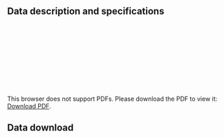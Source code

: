 <h2> Data description and specifications </h2>

<object data="https://github.com/navana-tech/interspeech2021-multilingual.github.io/blob/gh-pages/data_is_2021_table.pdf" type="application/pdf" >
    <embed src="https://github.com/navana-tech/interspeech2021-multilingual.github.io/blob/gh-pages/data_is_2021_table.pdf">
        <p>This browser does not support PDFs. Please download the PDF to view it: <a href="http://yoursite.com/the.pdf">Download PDF</a>.</p>
    </embed>
</object>

<h2> Data download </h2>
